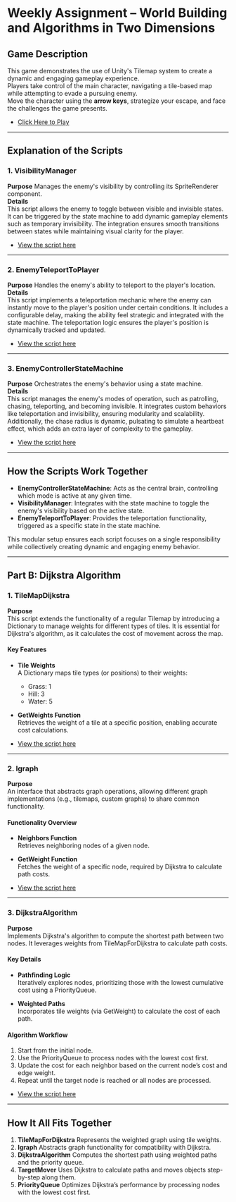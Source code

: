# Weekly Assignment – World Building and Algorithms in Two Dimensions

## Game Description

This game demonstrates the use of Unity's Tilemap system to create a dynamic and engaging gameplay experience.  
Players take control of the main character, navigating a tile-based map while attempting to evade a pursuing enemy.<br>
Move the character using the **arrow keys**, strategize your escape, and face the challenges the game presents.
- [Click Here to Play](https://tomgoz.itch.io/tilemapalgo)

---

## Explanation of the Scripts

### 1. VisibilityManager
**Purpose** Manages the enemy's visibility by controlling its SpriteRenderer component.  
**Details**  
This script allows the enemy to toggle between visible and invisible states. It can be triggered by the state machine to add dynamic gameplay elements such as temporary invisibility. The integration ensures smooth transitions between states while maintaining visual clarity for the player.  
- [View the script here](https://github.com/ComputerGameDev/05-tilemap-pathfinding/blob/master/Assets/Scripts/3-enemies/VisibilityManager.cs)

---

### 2. EnemyTeleportToPlayer
**Purpose** Handles the enemy's ability to teleport to the player's location.  
**Details**  
This script implements a teleportation mechanic where the enemy can instantly move to the player's position under certain conditions. It includes a configurable delay, making the ability feel strategic and integrated with the state machine. The teleportation logic ensures the player's position is dynamically tracked and updated.  
- [View the script here](https://github.com/ComputerGameDev/05-tilemap-pathfinding/blob/master/Assets/Scripts/3-enemies/EnemyTeleportToPlayer.cs)

---

### 3. EnemyControllerStateMachine
**Purpose** Orchestrates the enemy's behavior using a state machine.  
**Details**  
This script manages the enemy's modes of operation, such as patrolling, chasing, teleporting, and becoming invisible. It integrates custom behaviors like teleportation and invisibility, ensuring modularity and scalability. Additionally, the chase radius is dynamic, pulsating to simulate a heartbeat effect, which adds an extra layer of complexity to the gameplay.  
- [View the script here](https://github.com/ComputerGameDev/05-tilemap-pathfinding/blob/master/Assets/Scripts/3-enemies/EnemyControllerStateMachine.cs)

---

## How the Scripts Work Together
- **EnemyControllerStateMachine**: Acts as the central brain, controlling which mode is active at any given time.
- **VisibilityManager**: Integrates with the state machine to toggle the enemy's visibility based on the active state.
- **EnemyTeleportToPlayer**: Provides the teleportation functionality, triggered as a specific state in the state machine.

This modular setup ensures each script focuses on a single responsibility while collectively creating dynamic and engaging enemy behavior.

---

## Part B: Dijkstra Algorithm

### 1. TileMapDijkstra
**Purpose**  
This script extends the functionality of a regular Tilemap by introducing a Dictionary to manage weights for different types of tiles. It is essential for Dijkstra's algorithm, as it calculates the cost of movement across the map.

#### Key Features
- **Tile Weights**  
  A Dictionary maps tile types (or positions) to their weights:
  - Grass: 1
  - Hill: 3
  - Water: 5

- **GetWeights Function**  
  Retrieves the weight of a tile at a specific position, enabling accurate cost calculations.

- [View the script here](https://github.com/ComputerGameDev/05-tilemap-pathfinding/blob/master/Assets/Scripts/0-bfs/TilemapGraphDijkstra.cs)

---

### 2. Igraph
**Purpose**  
An interface that abstracts graph operations, allowing different graph implementations (e.g., tilemaps, custom graphs) to share common functionality.

#### Functionality Overview
- **Neighbors Function**  
  Retrieves neighboring nodes of a given node.

- **GetWeight Function**  
  Fetches the weight of a specific node, required by Dijkstra to calculate path costs.

- [View the script here](https://github.com/ComputerGameDev/05-tilemap-pathfinding/blob/master/Assets/Scripts/0-bfs/IGraph.cs)

---

### 3. DijkstraAlgorithm
**Purpose**  
Implements Dijkstra's algorithm to compute the shortest path between two nodes. It leverages weights from TileMapForDijkstra to calculate path costs.

#### Key Details
- **Pathfinding Logic**  
  Iteratively explores nodes, prioritizing those with the lowest cumulative cost using a PriorityQueue.

- **Weighted Paths**  
  Incorporates tile weights (via GetWeight) to calculate the cost of each path.

#### Algorithm Workflow
1. Start from the initial node.
2. Use the PriorityQueue to process nodes with the lowest cost first.
3. Update the cost for each neighbor based on the current node’s cost and edge weight.
4. Repeat until the target node is reached or all nodes are processed.

- [View the script here](https://github.com/ComputerGameDev/05-tilemap-pathfinding/blob/master/Assets/Scripts/0-bfs/DijkstraAlgorithm.cs)

---

## How It All Fits Together

1. **TileMapForDijkstra** Represents the weighted graph using tile weights.
2. **Igraph** Abstracts graph functionality for compatibility with Dijkstra.
3. **DijkstraAlgorithm** Computes the shortest path using weighted paths and the priority queue.
4. **TargetMover** Uses Dijkstra to calculate paths and moves objects step-by-step along them.
5. **PriorityQueue** Optimizes Dijkstra’s performance by processing nodes with the lowest cost first.
